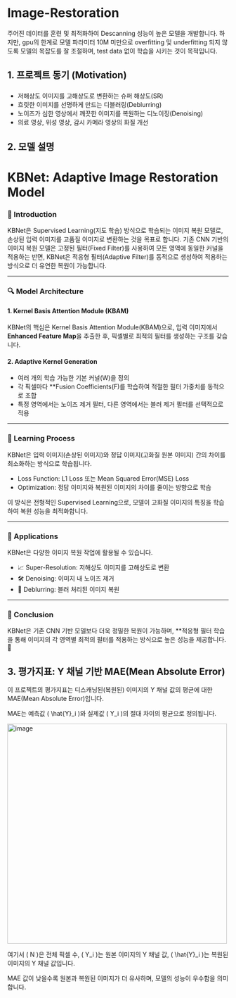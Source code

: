 # Image-Restoration
주어진 데이터를 훈련 및 최적화하여 Descanning 성능이 높은 모델을 개발합니다. 하지만, gpu의 한계로 모델 파라미터 10M 미만으로 overfitting 및 underfitting 되지 않도록 모델의 목잡도를 잘 조절하며, test data 없이 학습을 시키는 것이 목적입니다.

## 1. 프로젝트 동기 (Motivation)

### 
- 저해상도 이미지를 고해상도로 변환하는 슈퍼 해상도(SR)
- 흐릿한 이미지를 선명하게 만드는 디블러링(Deblurring)
- 노이즈가 심한 영상에서 깨끗한 이미지를 복원하는 디노이징(Denoising)
- 의료 영상, 위성 영상, 감시 카메라 영상의 화질 개선

## 2. 모델 설명
# KBNet: Adaptive Image Restoration Model

### 📌 Introduction  
KBNet은 Supervised Learning(지도 학습) 방식으로 학습되는 이미지 복원 모델로, 손상된 입력 이미지를 고품질 이미지로 변환하는 것을 목표로 합니다. 기존 CNN 기반의 이미지 복원 모델은 고정된 필터(Fixed Filter)를 사용하여 모든 영역에 동일한 커널을 적용하는 반면, KBNet은 적응형 필터(Adaptive Filter)를 동적으로 생성하여 적용하는 방식으로 더 유연한 복원이 가능합니다.  

---

### 🔍 Model Architecture  

#### 1. Kernel Basis Attention Module (KBAM)
KBNet의 핵심은 Kernel Basis Attention Module(KBAM)으로, 입력 이미지에서 **Enhanced Feature Map**을 추출한 후, 픽셀별로 최적의 필터를 생성하는 구조를 갖습니다.  

#### 2. Adaptive Kernel Generation
- 여러 개의 학습 가능한 기본 커널(W)을 정의  
- 각 픽셀마다 **Fusion Coefficients(F)를 학습하여 적절한 필터 가중치를 동적으로 조합  
- 특정 영역에서는 노이즈 제거 필터, 다른 영역에서는 블러 제거 필터를 선택적으로 적용  

---

### 🎯 Learning Process  
KBNet은 입력 이미지(손상된 이미지)와 정답 이미지(고화질 원본 이미지) 간의 차이를 최소화하는 방식으로 학습됩니다.  

- Loss Function: L1 Loss 또는 Mean Squared Error(MSE) Loss  
- Optimization: 정답 이미지와 복원된 이미지의 차이를 줄이는 방향으로 학습  

이 방식은 전형적인 Supervised Learning으로, 모델이 고화질 이미지의 특징을 학습하여 복원 성능을 최적화합니다.  

---

### 🚀 Applications  
KBNet은 다양한 이미지 복원 작업에 활용될 수 있습니다.  
- 📈 Super-Resolution: 저해상도 이미지를 고해상도로 변환  
- 🛠 Denoising: 이미지 내 노이즈 제거  
- 🔎 Deblurring: 블러 처리된 이미지 복원  

---

### 📌 Conclusion  
KBNet은 기존 CNN 기반 모델보다 더욱 정밀한 복원이 가능하며, **적응형 필터 학습을 통해 이미지의 각 영역별 최적의 필터를 적용하는 방식으로 높은 성능을 제공합니다. 🚀  

## 3. 평가지표: Y 채널 기반 MAE(Mean Absolute Error)

이 프로젝트의 평가지표는 디스캐닝된(복원된) 이미지의 Y 채널 값의 평균에 대한 MAE(Mean Absolute Error)입니다.  

MAE는 예측값 \( \hat{Y}_i \)와 실제값 \( Y_i \)의 절대 차이의 평균으로 정의됩니다.  

<img width="500" alt="image" src="https://github.com/user-attachments/assets/0260f255-04bd-439b-896a-d90ea9e37d07" />


여기서 \( N \)은 전체 픽셀 수, \( Y_i \)는 원본 이미지의 Y 채널 값, \( \hat{Y}_i \)는 복원된 이미지의 Y 채널 값입니다.  

MAE 값이 낮을수록 원본과 복원된 이미지가 더 유사하며, 모델의 성능이 우수함을 의미합니다.




